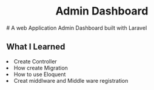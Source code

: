 <h1 align="center">Admin Dashboard</h1>
# A web Application Admin Dashboard built with Laravel 

## What I Learned
<li>Create Controller</li>
<li>How create Migration</li>
<li>How to use Eloquent</li>
<li>Creat middlware and Middle ware registration</li>


